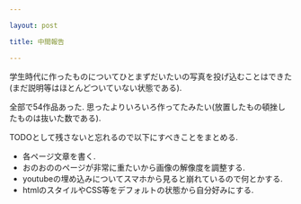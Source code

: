 ```yaml
---

layout: post

title: 中間報告

---
```


学生時代に作ったものについてひとまずだいたいの写真を投げ込むことはできた(まだ説明等はほとんどついていない状態である).  

全部で54作品あった.  思ったよりいろいろ作ってたみたい(放置したもの頓挫したものは抜いた数である).  

TODOとして残さないと忘れるので以下にすべきことをまとめる.  

* 各ページ文章を書く.  
* おのおののページが非常に重たいから画像の解像度を調整する.  
* youtubeの埋め込みについてスマホから見ると崩れているので何とかする.  
* htmlのスタイルやCSS等をデフォルトの状態から自分好みにする.  

